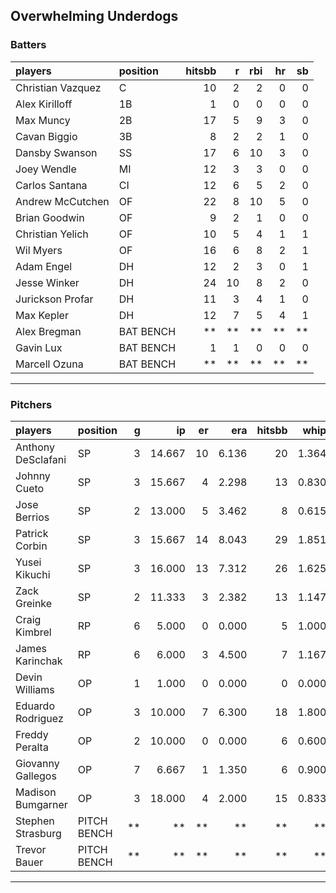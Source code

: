 ## Overwhelming Underdogs

### Batters

 
|players           |position  | hitsbb|  r| rbi| hr| sb| 
|:-----------------|:---------|------:|--:|---:|--:|--:| 
|Christian Vazquez |C         |     10|  2|   2|  0|  0| 
|Alex Kirilloff    |1B        |      1|  0|   0|  0|  0| 
|Max Muncy         |2B        |     17|  5|   9|  3|  0| 
|Cavan Biggio      |3B        |      8|  2|   2|  1|  0| 
|Dansby Swanson    |SS        |     17|  6|  10|  3|  0| 
|Joey Wendle       |MI        |     12|  3|   3|  0|  0| 
|Carlos Santana    |CI        |     12|  6|   5|  2|  0| 
|Andrew McCutchen  |OF        |     22|  8|  10|  5|  0| 
|Brian Goodwin     |OF        |      9|  2|   1|  0|  0| 
|Christian Yelich  |OF        |     10|  5|   4|  1|  1| 
|Wil Myers         |OF        |     16|  6|   8|  2|  1| 
|Adam Engel        |DH        |     12|  2|   3|  0|  1| 
|Jesse Winker      |DH        |     24| 10|   8|  2|  0| 
|Jurickson Profar  |DH        |     11|  3|   4|  1|  0| 
|Max Kepler        |DH        |     12|  7|   5|  4|  1| 
|Alex Bregman      |BAT BENCH |     **| **|  **| **| **| 
|Gavin Lux         |BAT BENCH |      1|  1|   0|  0|  0| 
|Marcell Ozuna     |BAT BENCH |     **| **|  **| **| **| 


* * *

### Pitchers

 
|players            |position    |  g|     ip| er|   era| hitsbb|  whip| so|  w| sv| 
|:------------------|:-----------|--:|------:|--:|-----:|------:|-----:|--:|--:|--:| 
|Anthony DeSclafani |SP          |  3| 14.667| 10| 6.136|     20| 1.364| 14|  0|  0| 
|Johnny Cueto       |SP          |  3| 15.667|  4| 2.298|     13| 0.830| 17|  1|  0| 
|Jose Berrios       |SP          |  2| 13.000|  5| 3.462|      8| 0.615| 12|  0|  0| 
|Patrick Corbin     |SP          |  3| 15.667| 14| 8.043|     29| 1.851|  9|  0|  0| 
|Yusei Kikuchi      |SP          |  3| 16.000| 13| 7.312|     26| 1.625| 26|  0|  0| 
|Zack Greinke       |SP          |  2| 11.333|  3| 2.382|     13| 1.147|  8|  2|  0| 
|Craig Kimbrel      |RP          |  6|  5.000|  0| 0.000|      5| 1.000| 10|  1|  3| 
|James Karinchak    |RP          |  6|  6.000|  3| 4.500|      7| 1.167|  2|  1|  2| 
|Devin Williams     |OP          |  1|  1.000|  0| 0.000|      0| 0.000|  1|  0|  0| 
|Eduardo Rodriguez  |OP          |  3| 10.000|  7| 6.300|     18| 1.800| 17|  1|  0| 
|Freddy Peralta     |OP          |  2| 10.000|  0| 0.000|      6| 0.600| 10|  1|  0| 
|Giovanny Gallegos  |OP          |  7|  6.667|  1| 1.350|      6| 0.900|  8|  0|  0| 
|Madison Bumgarner  |OP          |  3| 18.000|  4| 2.000|     15| 0.833| 11|  1|  0| 
|Stephen Strasburg  |PITCH BENCH | **|     **| **|    **|     **|    **| **| **| **| 
|Trevor Bauer       |PITCH BENCH | **|     **| **|    **|     **|    **| **| **| **| 


* * *


